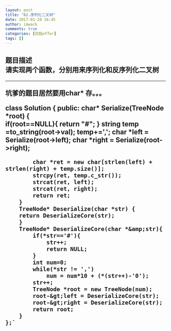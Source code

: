 ```yaml
---
layout: post
title: "62.序列化二叉树"
date: 2017-01-28 16:45
author: imwack
comments: true
categories: [剑指offer]
tags: []
---
```

<h2 class="subject-item-title">题目描述


<div class="subject-describe">请实现两个函数，分别用来序列化和反序列化二叉树</div>
<div class="subject-describe">

<hr />

坑爹的题目居然要用char* 存。。。</div>
    class Solution {
    public:
        char* Serialize(TreeNode *root) {    
            if(root==NULL){
            return "#";
            }
            string temp =to_string(root-&gt;val);
            temp+=',';
            char *left = Serialize(root-&gt;left);
            char *right = Serialize(root-&gt;right);
            
            char *ret = new char[strlen(left) + strlen(right) + temp.size()];
            strcpy(ret, temp.c_str());
            strcat(ret, left);
            strcat(ret, right);
            return ret;
        }
        TreeNode* Deserialize(char *str) {
        return DeserializeCore(str);
        }
        TreeNode* DeserializeCore(char *&amp;str){
            if(*str=='#'){
                str++;
                return NULL;
            }
            int num=0;
            while(*str != ',')
                num = num*10 + (*(str++)-'0');
            str++;
            TreeNode *root = new TreeNode(num);
            root-&gt;left = DeserializeCore(str);
            root-&gt;right = DeserializeCore(str);
            return root;
        }
    };`

&nbsp;

</div>
